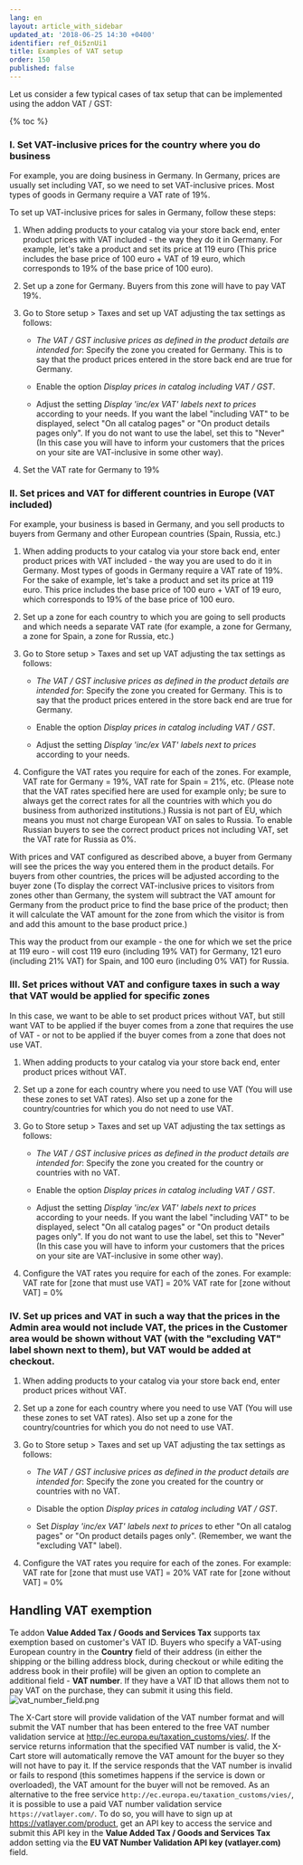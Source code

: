 ```yaml
---
lang: en
layout: article_with_sidebar
updated_at: '2018-06-25 14:30 +0400'
identifier: ref_0i5znUi1
title: Examples of VAT setup
order: 150
published: false
---
```

Let us consider a few typical cases of tax setup that can be implemented using the addon VAT / GST:

{% toc %}


### I. Set VAT-inclusive prices for the country where you do business

For example, you are doing business in Germany. In Germany, prices are usually set including VAT, so we need to set VAT-inclusive prices. Most types of goods in Germany require a VAT rate of 19%.

To set up VAT-inclusive prices for sales in Germany, follow these steps:

1. When adding products to your catalog via your store back end, enter product prices with VAT included - the way they do it in Germany. For example, let's take a product and set its price at 119 euro (This price includes the base price of 100 euro + VAT of 19 euro, which corresponds to 19% of the base price of 100 euro).

2. Set up a zone for Germany. Buyers from this zone will have to pay VAT 19%.
 
3. Go to Store setup > Taxes and set up VAT adjusting the tax settings as follows:

   * *The VAT / GST inclusive prices as defined in the product details are intended for*: Specify the zone you created for Germany. This is to say that the product prices entered in the store back end are true for Germany.
   
   * Enable the option *Display prices in catalog including VAT / GST*.
   
   * Adjust the setting *Display 'inc/ex VAT' labels next to prices* according to your needs. If you want the label "including VAT" to be displayed, select "On all catalog pages" or "On product details pages only". If you do not want to use the label, set this to "Never" (In this case you will have to inform your customers that the prices on your site are VAT-inclusive in some other way).

4. Set the VAT rate for Germany to 19%

### II. Set prices and VAT for different countries in Europe (VAT included)

For example, your business is based in Germany, and you sell products to buyers from Germany and other European countries (Spain, Russia, etc.)

1. When adding products to your catalog via your store back end, enter product prices with VAT included - the way you are used to do it in Germany. Most types of goods in Germany require a VAT rate of 19%. For the sake of example, let's take a product and set its price at 119 euro. This price includes the base price of 100 euro + VAT of 19 euro, which corresponds to 19% of the base price of 100 euro.

2. Set up a zone for each country to which you are going to sell products and which needs a separate VAT rate (for example, a zone for Germany, a zone for Spain, a zone for Russia, etc.)
 
3. Go to Store setup > Taxes and set up VAT adjusting the tax settings as follows:

   * *The VAT / GST inclusive prices as defined in the product details are intended for*: Specify the zone you created for Germany. This is to say that the product prices entered in the store back end are true for Germany.

   * Enable the option *Display prices in catalog including VAT / GST*.

   * Adjust the setting *Display 'inc/ex VAT' labels next to prices* according to your needs.

4. Configure the VAT rates you require for each of the zones. For example, VAT rate for Germany = 19%, VAT rate for Spain = 21%, etc. (Please note that the VAT rates specified here are used for example only; be sure to always get the correct rates for all the countries with which you do business from authorized institutions.)
Russia is not part of EU, which means you must not charge European VAT on sales to Russia. To enable Russian buyers to see the correct product prices not including VAT, set the VAT rate for Russia as 0%.

With prices and VAT configured as described above, a buyer from Germany will see the prices the way you entered them in the product details. For buyers from other countries, the prices will be adjusted according to the buyer zone (To display the correct VAT-inclusive prices to visitors from zones other than Germany, the system will subtract the VAT amount for Germany from the product price to find the base price of the product; then it will calculate the VAT amount for the zone from which the visitor is from and add this amount to the base product price.)

This way the product from our example - the one for which we set the price at 119 euro - will cost 119 euro (including 19% VAT) for Germany, 121 euro (including 21% VAT) for Spain, and 100 euro (including 0% VAT) for Russia.

### III. Set prices without VAT and configure taxes in such a way that VAT would be applied for specific zones

In this case, we want to be able to set product prices without VAT, but still want VAT to be applied if the buyer comes from a zone that requires the use of VAT - or not to be applied if the buyer comes from a zone that does not use VAT.

1. When adding products to your catalog via your store back end, enter product prices without VAT.

2. Set up a zone for each country where you need to use VAT (You will use these zones to set VAT rates). Also set up a zone for the country/countries for which you do not need to use VAT.
 
3. Go to Store setup > Taxes and set up VAT adjusting the tax settings as follows:

   * *The VAT / GST inclusive prices as defined in the product details are intended for*: Specify the zone you created for the country or countries with no VAT.

   * Enable the option *Display prices in catalog including VAT / GST*.

   * Adjust the setting *Display 'inc/ex VAT' labels next to prices* according to your needs. If you want the label "including VAT" to be displayed, select "On all catalog pages" or "On product details pages only". If you do not want to use the label, set this to "Never" (In this case you will have to inform your customers that the prices on your site are VAT-inclusive in some other way).

4. Configure the VAT rates you require for each of the zones. For example:
VAT rate for [zone that must use VAT] = 20%
VAT rate for [zone without VAT] = 0%

### IV. Set up prices and VAT in such a way that the prices in the Admin area would not include VAT, the prices in the Customer area would be shown without VAT (with the "excluding VAT" label shown next to them), but VAT would be added at checkout.

1. When adding products to your catalog via your store back end, enter product prices without VAT.

2. Set up a zone for each country where you need to use VAT (You will use these zones to set VAT rates). Also set up a zone for the country/countries for which you do not need to use VAT.
 
3. Go to Store setup > Taxes and set up VAT adjusting the tax settings as follows:

   * *The VAT / GST inclusive prices as defined in the product details are intended for*: Specify the zone you created for the country or countries with no VAT.

   * Disable the option *Display prices in catalog including VAT / GST*.

   * Set *Display 'inc/ex VAT' labels next to prices* to ether "On all catalog pages" or "On product details pages only". (Remember, we want the "excluding VAT" label).

4. Configure the VAT rates you require for each of the zones. For example:
VAT rate for [zone that must use VAT] = 20%
VAT rate for [zone without VAT] = 0%

## Handling VAT exemption
Te addon **Value Added Tax / Goods and Services Tax** supports tax exemption based on customer's VAT ID. Buyers who specify a VAT-using European country in the **Country** field of their address (in either the shipping or the billing address block, during checkout or while editing the address book in their profile) will be given an option to complete an additional field - **VAT number**. 
If they have a VAT ID that allows them not to pay VAT on the purchase, they can submit it using this field.
![vat_number_field.png]({{site.baseurl}}/attachments/ref_Rzp45QlN/vat_number_field.png)

The X-Cart store will provide validation of the VAT number format and will submit the VAT number that has been entered to the free VAT number validation service at http://ec.europa.eu/taxation_customs/vies/. If the service returns information that the specified VAT number is valid, the X-Cart store will automatically remove the VAT amount for the buyer so they will not have to pay it. If the service responds that the VAT number is invalid or fails to respond (this sometimes happens if the service is down or overloaded), the VAT amount for the buyer will not be removed. As an alternative to the free service ``http://ec.europa.eu/taxation_customs/vies/``, it is possible to use a paid VAT number validation service ``https://vatlayer.com/``. To do so, you will have to sign up at https://vatlayer.com/product, get an API key to access the service and submit this API key in the **Value Added Tax / Goods and Services Tax** addon setting via the **EU VAT Number Validation API key (vatlayer.com)** field. 

